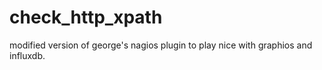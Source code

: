 # check_http_xpath
modified version of george's nagios plugin to play nice with graphios and influxdb.
